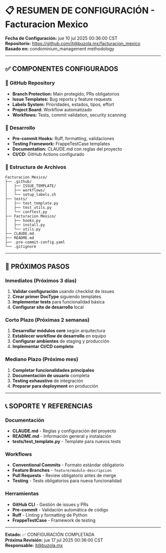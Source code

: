 # 📋 RESUMEN DE CONFIGURACIÓN - Facturacion Mexico

**Fecha de Configuración:** jue 10 jul 2025 00:36:00 CST  
**Repositorio:** https://github.com/it@buzola.mx/facturacion_mexico  
**Basado en:** condominium_management methodology  

---

## ✅ **COMPONENTES CONFIGURADOS**

### 🐙 **GitHub Repository**
- **Branch Protection:** Main protegido, PRs obligatorios
- **Issue Templates:** Bug reports y feature requests
- **Labels System:** Prioridades, estados, tipos, effort
- **Project Board:** Workflow automatizado
- **Workflows:** Tests, commit validation, security scanning

### 🔧 **Desarrollo**
- **Pre-commit Hooks:** Ruff, formatting, validaciones
- **Testing Framework:** FrappeTestCase templates
- **Documentation:** CLAUDE.md con reglas del proyecto
- **CI/CD:** GitHub Actions configurado

### 📁 **Estructura de Archivos**
```
Facturacion Mexico/
├── .github/
│   ├── ISSUE_TEMPLATE/
│   ├── workflows/
│   └── setup_labels.sh
├── tests/
│   ├── test_template.py
│   ├── test_utils.py
│   └── conftest.py
├── Facturacion Mexico/
│   ├── hooks.py
│   ├── install.py
│   └── utils.py
├── CLAUDE.md
├── README.md
├── .pre-commit-config.yaml
└── .gitignore
```

---

## 🎯 **PRÓXIMOS PASOS**

### **Inmediatos (Próximos 3 días)**
1. **Validar configuración** usando checklist de issues
2. **Crear primer DocType** siguiendo templates
3. **Implementar tests** para funcionalidad básica
4. **Configurar site de desarrollo** local

### **Corto Plazo (Próximas 2 semanas)**
1. **Desarrollar módulos core** según arquitectura
2. **Establecer workflow de desarrollo** en equipo
3. **Configurar ambientes** de staging y producción
4. **Implementar CI/CD completo**

### **Mediano Plazo (Próximo mes)**
1. **Completar funcionalidades principales**
2. **Documentación de usuario** completa
3. **Testing exhaustivo** de integración
4. **Preparar para deployment** en producción

---

## 📞 **SOPORTE Y REFERENCIAS**

### **Documentación**
- **CLAUDE.md** - Reglas y configuración del proyecto
- **README.md** - Información general y instalación
- **tests/test_template.py** - Template para nuevos tests

### **Workflows**
- **Conventional Commits** - Formato estándar obligatorio
- **Feature Branches** - `feature/modulo-descripcion`
- **Pull Requests** - Review obligatorio antes de merge
- **Testing** - Tests obligatorios para nueva funcionalidad

### **Herramientas**
- **GitHub CLI** - Gestión de issues y PRs
- **Pre-commit** - Validación automática de código
- **Ruff** - Linting y formatting de Python
- **FrappeTestCase** - Framework de testing

---

**Estado:** ✅ CONFIGURACIÓN COMPLETADA  
**Próxima Revisión:** jue 17 jul 2025 00:36:00 CST  
**Responsable:** it@buzola.mx  
